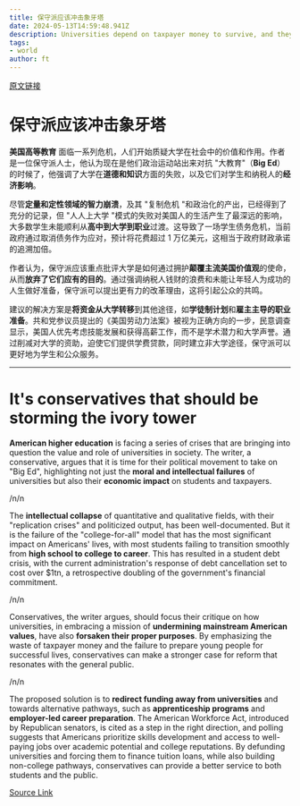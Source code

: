 ```yaml
---
title: 保守派应该冲击象牙塔
date: 2024-05-13T14:59:48.941Z
description: Universities depend on taxpayer money to survive, and they are wasting those funds
tags: 
- world
author: ft
---
```


[原文链接](https://ft.com/content/3654063f-6d42-48e5-8a9b-6d4de347279c)

# 保守派应该冲击象牙塔

**美国高等教育** 面临一系列危机，人们开始质疑大学在社会中的价值和作用。作者是一位保守派人士，他认为现在是他们政治运动站出来对抗 "大教育"（**Big Ed**）的时候了，他强调了大学在**道德和知识**方面的失败，以及它们对学生和纳税人的**经济影响**。

尽管**定量和定性领域的智力崩溃**，及其 "复制危机 "和政治化的产出，已经得到了充分的记录，但 "人人上大学 "模式的失败对美国人的生活产生了最深远的影响，大多数学生未能顺利从**高中到大学到职业**过渡。这导致了一场学生债务危机，当前政府通过取消债务作为应对，预计将花费超过 1 万亿美元，这相当于政府财政承诺的追溯加倍。

作者认为，保守派应该重点批评大学是如何通过拥护**颠覆主流美国价值观**的使命，从而**放弃了它们应有的目的**。通过强调纳税人钱财的浪费和未能让年轻人为成功的人生做好准备，保守派可以提出更有力的改革理由，这将引起公众的共鸣。

建议的解决方案是**将资金从大学转移**到其他途径，如**学徒制计划**和**雇主主导的职业准备**。共和党参议员提出的《美国劳动力法案》被视为正确方向的一步，民意调查显示，美国人优先考虑技能发展和获得高薪工作，而不是学术潜力和大学声誉。通过削减对大学的资助，迫使它们提供学费贷款，同时建立非大学途径，保守派可以更好地为学生和公众服务。

---

# It's conservatives that should be storming the ivory tower

**American higher education** is facing a series of crises that are bringing into question the value and role of universities in society. The writer, a conservative, argues that it is time for their political movement to take on "Big Ed", highlighting not just the **moral and intellectual failures** of universities but also their **economic impact** on students and taxpayers. 

/n/n

The **intellectual collapse** of quantitative and qualitative fields, with their "replication crises" and politicized output, has been well-documented. But it is the failure of the "college-for-all" model that has the most significant impact on Americans' lives, with most students failing to transition smoothly from **high school to college to career**. This has resulted in a student debt crisis, with the current administration's response of debt cancellation set to cost over $1tn, a retrospective doubling of the government's financial commitment. 

/n/n

Conservatives, the writer argues, should focus their critique on how universities, in embracing a mission of **undermining mainstream American values**, have also **forsaken their proper purposes**. By emphasizing the waste of taxpayer money and the failure to prepare young people for successful lives, conservatives can make a stronger case for reform that resonates with the general public. 

/n/n

The proposed solution is to **redirect funding away from universities** and towards alternative pathways, such as **apprenticeship programs** and **employer-led career preparation**. The American Workforce Act, introduced by Republican senators, is cited as a step in the right direction, and polling suggests that Americans prioritize skills development and access to well-paying jobs over academic potential and college reputations. By defunding universities and forcing them to finance tuition loans, while also building non-college pathways, conservatives can provide a better service to both students and the public.

[Source Link](https://ft.com/content/3654063f-6d42-48e5-8a9b-6d4de347279c)

